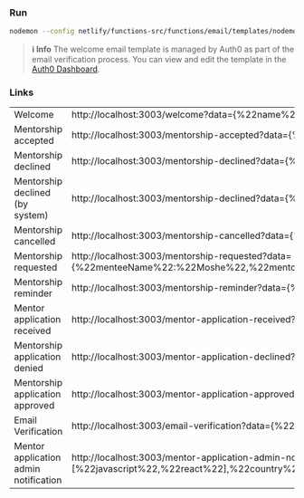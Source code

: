 ### Run

```bash
nodemon --config netlify/functions-src/functions/email/templates/nodemon-emails.json
```

> **ℹ️ Info**
> The welcome email template is managed by Auth0 as part of the email verification process.
> You can view and edit the template in the [Auth0 Dashboard](https://manage.auth0.com/dashboard/eu/codingcoach/templates).

### Links

|||
|--- |--- |
|Welcome|http://localhost:3003/welcome?data={%22name%22:%22Moshe%22}|
|Mentorship accepted|http://localhost:3003/mentorship-accepted?data={%22menteeName%22:%22Moshe%22,%22mentorName%22:%20%22Brent%22,%22contactURL%22:%20%22https%22,%20%22openRequests%22:%208}|
|Mentorship declined|http://localhost:3003/mentorship-declined?data={%22menteeName%22:%22Moshe%22,%22mentorName%22:%22Brent%22,%22reason%22:%22because%22}|
|Mentorship declined (by system)|http://localhost:3003/mentorship-declined?data={%22menteeName%22:%22Moshe%22,%22mentorName%22:%22Brent%22,%22reason%22:%22because%22,%22bySystem%22:true}|
|Mentorship cancelled|http://localhost:3003/mentorship-cancelled?data={%22menteeName%22:%22Moshe%22,%22mentorName%22:%20%22Brent%22,%22reason%22:%20%22I%27ve%20already%20found%20a%20mentor%22}|
|Mentorship requested|http://localhost:3003/mentorship-requested?data={%22menteeName%22:%22Moshe%22,%22mentorName%22:%22Brent%22,%22message%22:%22because%22,%22background%22:%22here%20is%20my%20background%22,%22expectation%22:%22Im%20expecting%20for%20the%20best!%22}|
|Mentorship reminder|http://localhost:3003/mentorship-reminder?data={%22menteeName%22:%22Moshe%22,%22mentorName%22:%22Brent%22,%22message%22:%22because%22}|
|Mentor application received|http://localhost:3003/mentor-application-received?data={%22name%22:%22Brent%22}|
|Mentorship application denied|http://localhost:3003/mentor-application-declined?data={%22name%22:%22Moshe%22,%22reason%22:%22your%20avatar%20is%20not%20you%22}|
|Mentorship application approved|http://localhost:3003/mentor-application-approved?data={%22name%22:%22Moshe%22}|
|Email Verification|http://localhost:3003/email-verification?data={%22name%22:%22Moshe%22,%20%22link%22:%20%22https://mentors.codingcoach.io%22}|
|Mentor application admin notification|http://localhost:3003/mentor-application-admin-notification?data={%22name%22:%22Moshe%22,%22email%22:%22moshe@example.com%22,%22title%22:%22Senior%20Developer%22,%22company%22:%22Coding%20Coaches%22,%22tags%22:[%22javascript%22,%22react%22],%22country%22:%22Israel%22,%22spokenLanguages%22:[%22English%22,%22Hebrew%22],%22avatar%22:%22https://example.com/avatar.jpg%22,%22status%22:%22Pending%22}|
